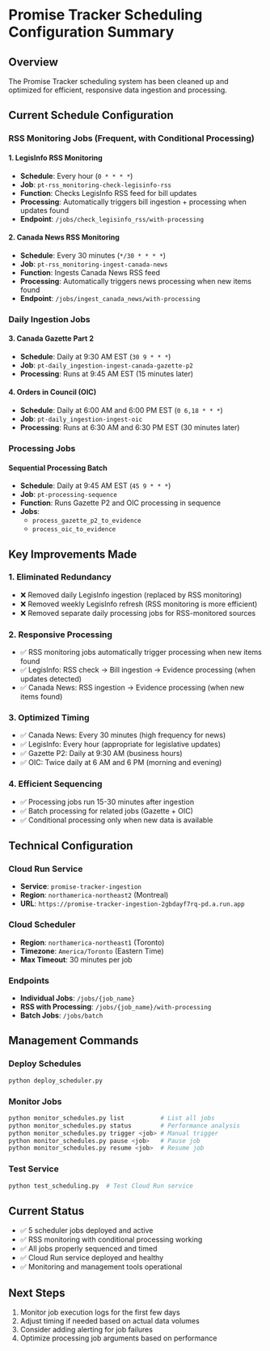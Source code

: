 # Promise Tracker Scheduling Configuration Summary

## Overview
The Promise Tracker scheduling system has been cleaned up and optimized for efficient, responsive data ingestion and processing.

## Current Schedule Configuration

### RSS Monitoring Jobs (Frequent, with Conditional Processing)

#### 1. LegisInfo RSS Monitoring
- **Schedule**: Every hour (`0 * * * *`)
- **Job**: `pt-rss_monitoring-check-legisinfo-rss`
- **Function**: Checks LegisInfo RSS feed for bill updates
- **Processing**: Automatically triggers bill ingestion + processing when updates found
- **Endpoint**: `/jobs/check_legisinfo_rss/with-processing`

#### 2. Canada News RSS Monitoring  
- **Schedule**: Every 30 minutes (`*/30 * * * *`)
- **Job**: `pt-rss_monitoring-ingest-canada-news`
- **Function**: Ingests Canada News RSS feed
- **Processing**: Automatically triggers news processing when new items found
- **Endpoint**: `/jobs/ingest_canada_news/with-processing`

### Daily Ingestion Jobs

#### 3. Canada Gazette Part 2
- **Schedule**: Daily at 9:30 AM EST (`30 9 * * *`)
- **Job**: `pt-daily_ingestion-ingest-canada-gazette-p2`
- **Processing**: Runs at 9:45 AM EST (15 minutes later)

#### 4. Orders in Council (OIC)
- **Schedule**: Daily at 6:00 AM and 6:00 PM EST (`0 6,18 * * *`)
- **Job**: `pt-daily_ingestion-ingest-oic`
- **Processing**: Runs at 6:30 AM and 6:30 PM EST (30 minutes later)

### Processing Jobs

#### Sequential Processing Batch
- **Schedule**: Daily at 9:45 AM EST (`45 9 * * *`)
- **Job**: `pt-processing-sequence`
- **Function**: Runs Gazette P2 and OIC processing in sequence
- **Jobs**: 
  - `process_gazette_p2_to_evidence`
  - `process_oic_to_evidence`

## Key Improvements Made

### 1. Eliminated Redundancy
- ❌ Removed daily LegisInfo ingestion (replaced by RSS monitoring)
- ❌ Removed weekly LegisInfo refresh (RSS monitoring is more efficient)
- ❌ Removed separate daily processing jobs for RSS-monitored sources

### 2. Responsive Processing
- ✅ RSS monitoring jobs automatically trigger processing when new items found
- ✅ LegisInfo: RSS check → Bill ingestion → Evidence processing (when updates detected)
- ✅ Canada News: RSS ingestion → Evidence processing (when new items found)

### 3. Optimized Timing
- ✅ Canada News: Every 30 minutes (high frequency for news)
- ✅ LegisInfo: Every hour (appropriate for legislative updates)
- ✅ Gazette P2: Daily at 9:30 AM (business hours)
- ✅ OIC: Twice daily at 6 AM and 6 PM (morning and evening)

### 4. Efficient Sequencing
- ✅ Processing jobs run 15-30 minutes after ingestion
- ✅ Batch processing for related jobs (Gazette + OIC)
- ✅ Conditional processing only when new data is available

## Technical Configuration

### Cloud Run Service
- **Service**: `promise-tracker-ingestion`
- **Region**: `northamerica-northeast2` (Montreal)
- **URL**: `https://promise-tracker-ingestion-2gbdayf7rq-pd.a.run.app`

### Cloud Scheduler
- **Region**: `northamerica-northeast1` (Toronto)
- **Timezone**: `America/Toronto` (Eastern Time)
- **Max Timeout**: 30 minutes per job

### Endpoints
- **Individual Jobs**: `/jobs/{job_name}`
- **RSS with Processing**: `/jobs/{job_name}/with-processing`
- **Batch Jobs**: `/jobs/batch`

## Management Commands

### Deploy Schedules
```bash
python deploy_scheduler.py
```

### Monitor Jobs
```bash
python monitor_schedules.py list          # List all jobs
python monitor_schedules.py status        # Performance analysis
python monitor_schedules.py trigger <job> # Manual trigger
python monitor_schedules.py pause <job>   # Pause job
python monitor_schedules.py resume <job>  # Resume job
```

### Test Service
```bash
python test_scheduling.py  # Test Cloud Run service
```

## Current Status
- ✅ 5 scheduler jobs deployed and active
- ✅ RSS monitoring with conditional processing working
- ✅ All jobs properly sequenced and timed
- ✅ Cloud Run service deployed and healthy
- ✅ Monitoring and management tools operational

## Next Steps
1. Monitor job execution logs for the first few days
2. Adjust timing if needed based on actual data volumes
3. Consider adding alerting for job failures
4. Optimize processing job arguments based on performance 